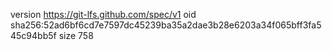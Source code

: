 version https://git-lfs.github.com/spec/v1
oid sha256:52ad6bf6cd7e7597dc45239ba35a2dae3b28e6203a34f065bff3fa545c94bb5f
size 758
